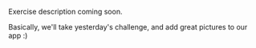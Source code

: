 Exercise description coming soon.

Basically, we'll take yesterday's challenge, and add great pictures to our app :)
